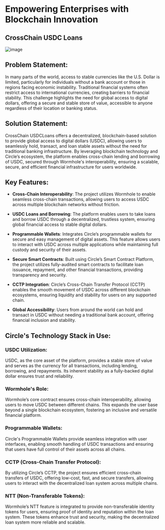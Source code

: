 # **Empowering Enterprises with Blockchain Innovation**  

## CrossChain USDC Loans

![image](https://github.com/user-attachments/assets/dc3a27d6-b883-4ce2-bb0f-1205b2b4ebb9)

## **Problem Statement:**

In many parts of the world, access to stable currencies like the U.S. Dollar is limited, particularly for individuals without a bank account or those in regions facing economic instability. Traditional financial systems often restrict access to international currencies, creating barriers to financial stability. This challenge highlights the need for global access to digital dollars, offering a secure and stable store of value, accessible to anyone regardless of their location or banking status.

## **Solution Statement:**

CrossChain USDCLoans offers a decentralized, blockchain-based solution to provide global access to digital dollars (USDC), allowing users to seamlessly hold, transact, and loan stable assets without the need for traditional banking infrastructure. By leveraging blockchain technology and Circle’s ecosystem, the platform enables cross-chain lending and borrowing of USDC, secured through Wormhole's interoperability, ensuring a scalable, secure, and efficient financial infrastructure for users worldwide.

## **Key Features:**

- **Cross-Chain Interoperability**: The project utilizes Wormhole to enable seamless cross-chain transactions, allowing users to access USDC across multiple blockchain networks without friction.
  
- **USDC Loans and Borrowing**: The platform enables users to take loans and borrow USDC through a decentralized, trustless system, ensuring global financial access to stable digital dollars.
  
- **Programmable Wallets**: Integrates Circle’s programmable wallets for secure and easy management of digital assets. This feature allows users to interact with USDC across multiple applications while maintaining full custody and security of their assets.
  
- **Secure Smart Contracts**: Built using Circle’s Smart Contract Platform, the project utilizes fully-audited smart contracts to facilitate loan issuance, repayment, and other financial transactions, providing transparency and security.
  
- **CCTP Integration**: Circle’s Cross-Chain Transfer Protocol (CCTP) enables the smooth movement of USDC across different blockchain ecosystems, ensuring liquidity and stability for users on any supported chain.
  
- **Global Accessibility**: Users from around the world can hold and transact in USDC without needing a traditional bank account, offering financial inclusion and stability.

## **Circle's Technology Stack in Use:**

### **USDC Utilization:**

USDC, as the core asset of the platform, provides a stable store of value and serves as the currency for all transactions, including lending, borrowing, and repayments. Its inherent stability as a fully-backed digital dollar ensures trust and reliability.

### **Wormhole's Role:**

Wormhole’s core contract ensures cross-chain interoperability, allowing users to move USDC between different chains. This expands the user base beyond a single blockchain ecosystem, fostering an inclusive and versatile financial platform.

### **Programmable Wallets:**

Circle's Programmable Wallets provide seamless integration with user interfaces, enabling smooth handling of USDC transactions and ensuring that users have full control of their assets across all chains.

### **CCTP (Cross-Chain Transfer Protocol):**

By utilizing Circle’s CCTP, the project ensures efficient cross-chain transfers of USDC, offering low-cost, fast, and secure transfers, allowing users to interact with the decentralized loan system across multiple chains.

### **NTT (Non-Transferable Tokens):**

Wormhole’s NTT feature is integrated to provide non-transferable identity tokens for users, ensuring proof of identity and reputation within the loan system. These tokens enhance trust and security, making the decentralized loan system more reliable and scalable.